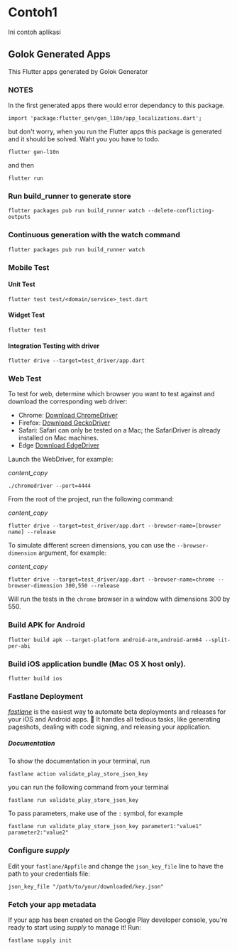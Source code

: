 # Contoh1

Ini contoh aplikasi

## Golok Generated Apps

This Flutter apps generated by Golok Generator  

### NOTES

In the first generated apps there would error dependancy to this package.

```
import 'package:flutter_gen/gen_l10n/app_localizations.dart';
```

but don't worry, when you run the Flutter apps this package is generated and it should be solved. Waht you you have to todo.

```
flutter gen-l10n
```
and then 
```
flutter run
```

### Run build_runner to generate store

```
flutter packages pub run build_runner watch --delete-conflicting-outputs
```

### Continuous generation with the watch command

```
flutter packages pub run build_runner watch
```

### Mobile Test

#### Unit Test

```
flutter test test/<domain/service>_test.dart
```

#### Widget  Test

```
flutter test
```

#### Integration Testing with driver

```
flutter drive --target=test_driver/app.dart
```

### Web Test

To test for web, determine which browser you want to test against and download the corresponding web driver:

* Chrome: [Download ChromeDriver](https://chromedriver.chromium.org/downloads)
* Firefox: [Download GeckoDriver](https://github.com/mozilla/geckodriver/releases)
* Safari: Safari can only be tested on a Mac; the SafariDriver is already installed on Mac machines.
* Edge [Download EdgeDriver](https://developer.microsoft.com/en-us/microsoft-edge/tools/webdriver/)

Launch the WebDriver, for example:

*content_copy*

```
./chromedriver --port=4444
```

From the root of the project, run the following command:

*content_copy*

```
flutter drive --target=test_driver/app.dart --browser-name=[browser name] --release
```

To simulate different screen dimensions, you can use the `--browser-dimension` argument, for example:

*content_copy*

```
flutter drive --target=test_driver/app.dart --browser-name=chrome --browser-dimension 300,550 --release
```

Will run the tests in the `chrome` browser in a window with dimensions 300 by 550.

### Build APK for Android

```
flutter build apk --target-platform android-arm,android-arm64 --split-per-abi
```

### Build iOS application bundle (Mac OS X host only).

```
flutter build ios
```

### Fastlane Deployment

*[fastlane](https://https://docs.fastlane.tools)* is the easiest way to automate beta deployments and releases for your iOS and Android apps. 🚀 It handles all tedious tasks, like generating pageshots, dealing with code signing, and releasing your application.

##### Documentation

To show the documentation in your terminal, run

```
fastlane action validate_play_store_json_key
```

you can run the following command from your terminal

```
fastlane run validate_play_store_json_key
```

To pass parameters, make use of the `:` symbol, for example

```
fastlane run validate_play_store_json_key parameter1:"value1" parameter2:"value2"
```

### Configure *supply*

Edit your `fastlane/Appfile` and change the `json_key_file` line to have the path to your credentials file:

```
json_key_file "/path/to/your/downloaded/key.json"
```

### Fetch your app metadata

If your app has been created on the Google Play developer console, you're ready to start using *supply* to manage it! Run:

```
fastlane supply init
```
